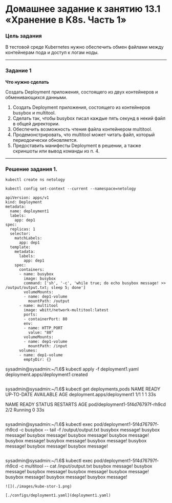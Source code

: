 # Домашнее задание к занятию 13.1 «Хранение в K8s. Часть 1»  

### Цель задания

В тестовой среде Kubernetes нужно обеспечить обмен файлами между контейнерам пода и доступ к логам ноды.

------

### Задание 1 

**Что нужно сделать**

Создать Deployment приложения, состоящего из двух контейнеров и обменивающихся данными.

1. Создать Deployment приложения, состоящего из контейнеров busybox и multitool.
2. Сделать так, чтобы busybox писал каждые пять секунд в некий файл в общей директории.
3. Обеспечить возможность чтения файла контейнером multitool.
4. Продемонстрировать, что multitool может читать файл, который периодоически обновляется.
5. Предоставить манифесты Deployment в решении, а также скриншоты или вывод команды из п. 4.

------

### Решение задания 1.

```
kubectl create ns netology

kubectl config set-context --current --namespace=netology
```
```
apiVersion: apps/v1
kind: Deployment
metadata:
  name: deployment1
  labels:
    app: dep1
spec:
  replicas: 1
  selector:
    matchLabels:
      app: dep1
  template:
    metadata:
      labels:
        app: dep1
    spec:
      containers:
      - name: busybox
        image: busybox
        command: ['sh', '-c', 'while true; do echo busybox message! >> /output/output.txt; sleep 5; done']
        volumeMounts:
        - name: dep1-volume
          mountPath: /output
      - name: multitool
        image: wbitt/network-multitool:latest
        ports:
        - containerPort: 80
        env:
        - name: HTTP_PORT
          value: "80"
        volumeMounts:
        - name: dep1-volume
          mountPath: /input
      volumes:
      - name: dep1-volume
        emptyDir: {}
```
sysadmin@sysadmin:~/1.6$ kubectl apply -f deployment1.yaml 
deployment.apps/deployment1 created
```
```
sysadmin@sysadmin:~/1.6$ kubectl get deployments,pods
NAME                          READY   UP-TO-DATE   AVAILABLE   AGE
deployment.apps/deployment1   1/1     1            1           33s

NAME                               READY   STATUS    RESTARTS   AGE
pod/deployment1-5f4d76797f-rh9cd   2/2     Running   0          33s
```
```
sysadmin@sysadmin:~/1.6$ kubectl exec pod/deployment1-5f4d76797f-rh9cd -c busybox -- tail -f /output/output.txt
busybox message!
busybox message!
busybox message!
busybox message!
busybox message!
busybox message!
busybox message!
busybox message!
busybox message!
busybox message!
busybox message!
```
```
sysadmin@sysadmin:~/1.6$ kubectl exec pod/deployment1-5f4d76797f-rh9cd -c multitool -- cat /input/output.txt
busybox message!
busybox message!
busybox message!
busybox message!
busybox message!
busybox message!
busybox message!
busybox message!
```
![](./images/kube-stor-1.png)

[./configs/deployment1.yaml](deployment1.yaml)
